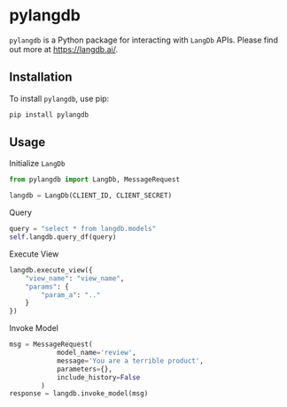 # pylangdb
`pylangdb` is a Python package for interacting with `LangDb` APIs. Please find out more at https://langdb.ai/.

## Installation
To install `pylangdb`, use pip:

```bash
pip install pylangdb
```

## Usage

Initialize `LangDb`

```python
from pylangdb import LangDb, MessageRequest

langdb = LangDb(CLIENT_ID, CLIENT_SECRET)
```

Query
```python
query = "select * from langdb.models"
self.langdb.query_df(query)
```

Execute View
```python
langdb.execute_view({
    "view_name": "view_name", 
    "params": {
        "param_a": ".."
    }
})
```

Invoke Model
```python
msg = MessageRequest(
            model_name='review',
            message='You are a terrible product',
            parameters={},
            include_history=False
        )
response = langdb.invoke_model(msg)
```
